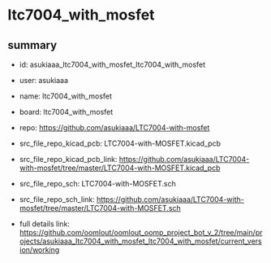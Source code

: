 # ltc7004_with_mosfet
 
## summary 
* id: asukiaaa_ltc7004_with_mosfet_ltc7004_with_mosfet
* user: asukiaaa
* name: ltc7004_with_mosfet
* board: ltc7004_with_mosfet
* repo: https://github.com/asukiaaa/LTC7004-with-mosfet
* src_file_repo_kicad_pcb: LTC7004-with-MOSFET.kicad_pcb
* src_file_repo_kicad_pcb_link: https://github.com/asukiaaa/LTC7004-with-mosfet/tree/master/LTC7004-with-MOSFET.kicad_pcb


* src_file_repo_sch: LTC7004-with-MOSFET.sch
* src_file_repo_sch_link: https://github.com/asukiaaa/LTC7004-with-mosfet/tree/master/LTC7004-with-MOSFET.sch
* full details link: https://github.com/oomlout/oomlout_oomp_project_bot_v_2/tree/main/projects/asukiaaa_ltc7004_with_mosfet_ltc7004_with_mosfet/current_version/working  






